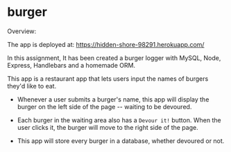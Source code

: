 
# burger #


Overview:

The app is deployed at: https://hidden-shore-98291.herokuapp.com/

In this assignment, It has been created a burger logger with MySQL, Node, Express, Handlebars and a homemade ORM.

This app is a restaurant app that lets users input the names of burgers they'd like to eat.

* Whenever a user submits a burger's name, this app will display the burger on the left side of the page -- waiting to be devoured.

* Each burger in the waiting area also has a `Devour it!` button. When the user clicks it, the burger will move to the right side of the page.

* This app will store every burger in a database, whether devoured or not.


